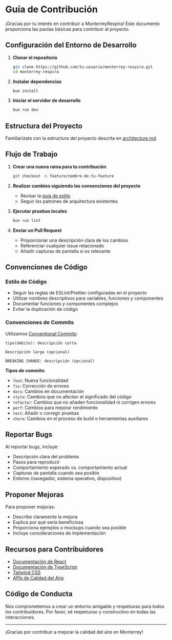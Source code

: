 # Guía de Contribución

¡Gracias por tu interés en contribuir a MonterreyRespira! Este documento proporciona las pautas básicas para contribuir al proyecto.

## Configuración del Entorno de Desarrollo

1. **Clonar el repositorio**
   ```bash
   git clone https://github.com/tu-usuario/monterrey-respira.git
   cd monterrey-respira
   ```

2. **Instalar dependencias**
   ```bash
   bun install
   ```

3. **Iniciar el servidor de desarrollo**
   ```bash
   bun run dev
   ```

## Estructura del Proyecto

Familiarízate con la estructura del proyecto descrita en [architecture.md](./architecture.md).

## Flujo de Trabajo

1. **Crear una nueva rama para tu contribución**
   ```bash
   git checkout -b feature/nombre-de-tu-feature
   ```

2. **Realizar cambios siguiendo las convenciones del proyecto**
   - Revisar la [guía de estilo](./style-guide.md)
   - Seguir los patrones de arquitectura existentes

3. **Ejecutar pruebas locales**
   ```bash
   bun run lint
   ```

4. **Enviar un Pull Request**
   - Proporcionar una descripción clara de los cambios
   - Referenciar cualquier issue relacionado
   - Añadir capturas de pantalla si es relevante

## Convenciones de Código

### Estilo de Código

- Seguir las reglas de ESLint/Prettier configuradas en el proyecto
- Utilizar nombres descriptivos para variables, funciones y componentes
- Documentar funciones y componentes complejos
- Evitar la duplicación de código

### Convenciones de Commits

Utilizamos [Conventional Commits](https://www.conventionalcommits.org/):

```
tipo(ámbito): descripción corta

Descripción larga (opcional)

BREAKING CHANGE: descripción (opcional)
```

**Tipos de commits**:
- `feat`: Nueva funcionalidad
- `fix`: Corrección de errores
- `docs`: Cambios en documentación
- `style`: Cambios que no afectan el significado del código
- `refactor`: Cambios que no añaden funcionalidad ni corrigen errores
- `perf`: Cambios para mejorar rendimiento
- `test`: Añadir o corregir pruebas
- `chore`: Cambios en el proceso de build o herramientas auxiliares

## Reportar Bugs

Al reportar bugs, incluye:
- Descripción clara del problema
- Pasos para reproducir
- Comportamiento esperado vs. comportamiento actual
- Capturas de pantalla cuando sea posible
- Entorno (navegador, sistema operativo, dispositivo)

## Proponer Mejoras

Para proponer mejoras:
- Describe claramente la mejora
- Explica por qué sería beneficiosa
- Proporciona ejemplos o mockups cuando sea posible
- Incluye consideraciones de implementación

## Recursos para Contribuidores

- [Documentación de React](https://reactjs.org/docs/getting-started.html)
- [Documentación de TypeScript](https://www.typescriptlang.org/docs/)
- [Tailwind CSS](https://tailwindcss.com/docs)
- [APIs de Calidad del Aire](./api.md)

## Código de Conducta

Nos comprometemos a crear un entorno amigable y respetuoso para todos los contribuidores. Por favor, sé respetuoso y constructivo en todas las interacciones.

---

¡Gracias por contribuir a mejorar la calidad del aire en Monterrey!
